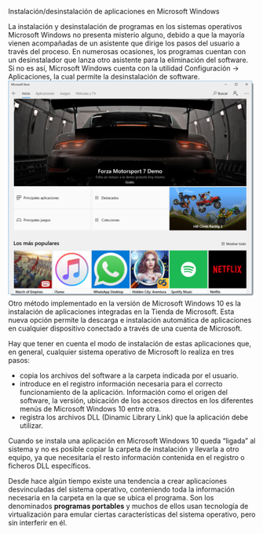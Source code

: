 Instalación/desinstalación de aplicaciones en Microsoft Windows

La instalación y desinstalación de programas en los sistemas operativos Microsoft Windows no presenta misterio alguno, debido a que la mayoría vienen acompañadas de un asistente que dirige los pasos del usuario a través del proceso. En numerosas ocasiones, los programas cuentan con un desinstalador que lanza otro asistente para la eliminación del software. Si no es así, Microsoft Windows cuenta con la utilidad <span class="menu">Configuración</span> → <span class="menu">Aplicaciones</span>, la cual permite la desinstalación de software.
![Tienda de Microsoft Windows 10](./img/1000000000000CE100000B514E3C853501BA4914.jpg)
Otro método implementado en la versión de Microsoft Windows 10 es la instalación de aplicaciones integradas en la Tienda de Microsoft. Esta nueva opción permite la descarga e instalación automática de aplicaciones en cualquier dispositivo conectado a través de una cuenta de Microsoft.

Hay que tener en cuenta el modo de instalación de estas aplicaciones que, en general, cualquier sistema operativo de Microsoft lo realiza en tres pasos:

- copia los archivos del software a la carpeta indicada por el usuario.
- introduce en el registro información necesaria para el correcto funcionamiento de la aplicación. Información como el origen del software, la versión, ubicación de los accesos directos en los diferentes menús de Microsoft Windows 10 entre otra.
- registra los archivos DLL (Dinamic Library Link) que la aplicación debe utilizar.

Cuando se instala una aplicación en Microsoft Windows 10 queda “ligada” al sistema y no es posible copiar la carpeta de instalación y llevarla a otro equipo, ya que necesitaría el resto información contenida en el registro o ficheros DLL específicos.

Desde hace algún tiempo existe una tendencia a crear aplicaciones desvinculadas del sistema operativo, conteniendo toda la información necesaria en la carpeta en la que se ubica el programa. Son los denominados **programas portables** y muchos de ellos usan tecnología de virtualización para emular ciertas características del sistema operativo, pero sin interferir en él.
